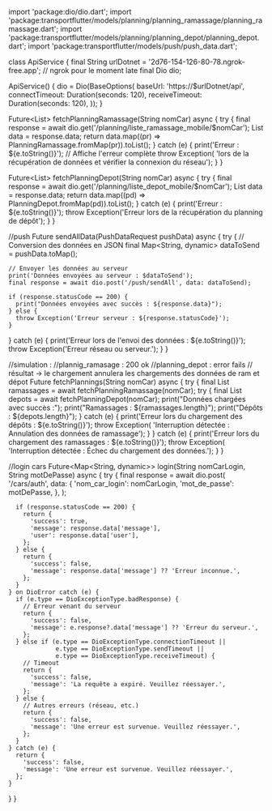 import 'package:dio/dio.dart';
import 'package:transportflutter/models/planning/planning_ramassage/planning_ramassage.dart';
import 'package:transportflutter/models/planning/planning_depot/planning_depot.dart';
import 'package:transportflutter/models/push/push_data.dart';

class ApiService {
  final String urlDotnet = '2d76-154-126-80-78.ngrok-free.app'; // ngrok pour le moment
  late final Dio dio;

  ApiService() {
    dio = Dio(BaseOptions(
      baseUrl: 'https://$urlDotnet/api',
      connectTimeout: Duration(seconds: 120),
      receiveTimeout: Duration(seconds: 120),
    ));
  }

  Future<List<PlanningRamassage>> fetchPlanningRamassage(String nomCar) async {
    try {
      final response = await dio.get('/planning/liste_ramassage_mobile/$nomCar');
      List<dynamic> data = response.data;
      return data.map((pr) => PlanningRamassage.fromMap(pr)).toList();
    } catch (e) {
      print('Erreur : ${e.toString()}'); // Affiche l'erreur complète
      throw Exception(
          'lors de la récupération de données et vérifier la connexion du réseau');
    }
  }

  Future<List<PlanningDepot>> fetchPlanningDepot(String nomCar) async {
    try {
      final response = await dio.get('/planning/liste_depot_mobile/$nomCar');
      List<dynamic> data = response.data;
      return data.map((pd) => PlanningDepot.fromMap(pd)).toList();
    } catch (e) {
      print('Erreur : ${e.toString()}');
      throw Exception('Erreur lors de la récupération du planning de dépôt');
    }
  }

  //push
  Future<void> sendAllData(PushDataRequest pushData) async {
  try {
    // Conversion des données en JSON
    final Map<String, dynamic> dataToSend = pushData.toMap();

    // Envoyer les données au serveur
    print('Données envoyées au serveur : $dataToSend');
    final response = await dio.post('/push/sendAll', data: dataToSend);

    if (response.statusCode == 200) {
      print("Données envoyées avec succès : ${response.data}");
    } else {
      throw Exception('Erreur serveur : ${response.statusCode}');
    }
  } catch (e) {
    print('Erreur lors de l\'envoi des données : ${e.toString()}');
    throw Exception('Erreur réseau ou serveur.');
  }
}



  //simulation :
  //plannig_ramasage : 200 ok
  //planning_depot : error fails 
  // résultat -> le chargement annulera les chargements des données de ram et dépot
  Future<void> fetchPlannings(String nomCar) async {
    try {
      final List<PlanningRamassage> ramassages =
          await fetchPlanningRamassage(nomCar);
      try {
        final List<PlanningDepot> depots = await fetchPlanningDepot(nomCar);
        print("Données chargées avec succès :");
        print("Ramassages : ${ramassages.length}");
        print("Dépôts : ${depots.length}");
      } catch (e) {
        print('Erreur lors du chargement des dépôts : ${e.toString()}');
        throw Exception(
            'Interruption détectée : Annulation des données de ramassage');
      }
    } catch (e) {
      print('Erreur lors du chargement des ramassages : ${e.toString()}');
      throw Exception(
          'Interruption détectée : Échec du chargement des données.');
    }
  }


  //login cars
  Future<Map<String, dynamic>> login(String nomCarLogin, String motDePasse) async {
    try {
      final response = await dio.post(
        '/cars/auth',
        data: {
          'nom_car_login': nomCarLogin,
          'mot_de_passe': motDePasse,
        },
      );

      if (response.statusCode == 200) {
        return {
          'success': true,
          'message': response.data['message'],
          'user': response.data['user'],
        };
      } else {
        return {
          'success': false,
          'message': response.data['message'] ?? 'Erreur inconnue.',
        };
      }
    } on DioError catch (e) {
      if (e.type == DioExceptionType.badResponse) {
        // Erreur venant du serveur
        return {
          'success': false,
          'message': e.response?.data['message'] ?? 'Erreur du serveur.',
        };
      } else if (e.type == DioExceptionType.connectionTimeout ||
                 e.type == DioExceptionType.sendTimeout ||
                 e.type == DioExceptionType.receiveTimeout) {
        // Timeout
        return {
          'success': false,
          'message': 'La requête a expiré. Veuillez réessayer.',
        };
      } else {
        // Autres erreurs (réseau, etc.)
        return {
          'success': false,
          'message': 'Une erreur est survenue. Veuillez réessayer.',
        };
      }
    } catch (e) {
      return {
        'success': false,
        'message': 'Une erreur est survenue. Veuillez réessayer.',
      };
    }
  }
}